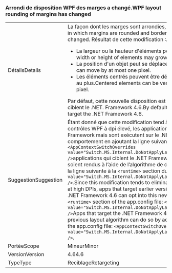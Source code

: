 ### <a name="wpf-layout-rounding-of-margins-has-changed"></a><span data-ttu-id="50aeb-101">Arrondi de disposition WPF des marges a changé.</span><span class="sxs-lookup"><span data-stu-id="50aeb-101">WPF layout rounding of margins has changed</span></span>

|   |   |
|---|---|
|<span data-ttu-id="50aeb-102">Détails</span><span class="sxs-lookup"><span data-stu-id="50aeb-102">Details</span></span>|<span data-ttu-id="50aeb-103">La façon dont les marges sont arrondies, les bordures et l'arrière-plan ont changé.</span><span class="sxs-lookup"><span data-stu-id="50aeb-103">The way in which margins are rounded and borders and the background inside of them has changed.</span></span> <span data-ttu-id="50aeb-104">Résultat de cette modification :</span><span class="sxs-lookup"><span data-stu-id="50aeb-104">As a result of this change:</span></span><ul><li><span data-ttu-id="50aeb-105">La largeur ou la hauteur d'éléments peut croître ou diminuer d'un pixel au plus.</span><span class="sxs-lookup"><span data-stu-id="50aeb-105">The width or height of elements may grow or shrink by at most one pixel.</span></span></li><li><span data-ttu-id="50aeb-106">La position d'un objet peut se déplacer d'un pixel au plus.</span><span class="sxs-lookup"><span data-stu-id="50aeb-106">The placement of an object can move by at most one pixel.</span></span></li><li><span data-ttu-id="50aeb-107">Les éléments centrés peuvent être décalés verticalement ou horizontalement d'un pixel au plus.</span><span class="sxs-lookup"><span data-stu-id="50aeb-107">Centered elements can be vertically or horizontally off center by at most one pixel.</span></span></li></ul><span data-ttu-id="50aeb-108">Par défaut, cette nouvelle disposition est activée uniquement pour les applications qui ciblent le .NET. Framework 4.6.</span><span class="sxs-lookup"><span data-stu-id="50aeb-108">By default, this new layout is enabled only for apps that target the .NET Framework 4.6.</span></span>|
|<span data-ttu-id="50aeb-109">Suggestion</span><span class="sxs-lookup"><span data-stu-id="50aeb-109">Suggestion</span></span>|<span data-ttu-id="50aeb-110">Étant donné que cette modification tend à éliminer le découpage droit ou inférieur des contrôles WPF à dpi élevé, les applications qui ciblent des versions antérieures du .NET Framework mais sont exécutent sur le .NET Framework 4.6 peuvent adopter ce nouveau comportement en ajoutant la ligne suivante à la <code>&lt;runtime&gt;</code> section du fichier app.config : <code>&lt;AppContextSwitchOverrides value=&quot;Switch.MS.Internal.DoNotApplyLayoutRoundingToMarginsAndBorderThickness=false&quot; /&gt;</code>applications qui ciblent le .NET Framework 4.6, mais souhaitez que les contrôles WPF soient rendus à l’aide de l’algorithme de disposition précédent peuvent se faire en ajoutant la ligne suivante à la <code>&lt;runtime&gt;</code> section du fichier app.config : <code>&lt;AppContextSwitchOverrides value=&quot;Switch.MS.Internal.DoNotApplyLayoutRoundingToMarginsAndBorderThickness=true&quot; /&gt;</code>.</span><span class="sxs-lookup"><span data-stu-id="50aeb-110">Since this modification tends to eliminate clipping of the right or bottom of WPF controls at high DPIs, apps that target earlier versions of the .NET Framework but are running on the .NET Framework 4.6 can opt into this new behavior by adding the following line to the <code>&lt;runtime&gt;</code> section of the app.config file: <code>&lt;AppContextSwitchOverrides value=&quot;Switch.MS.Internal.DoNotApplyLayoutRoundingToMarginsAndBorderThickness=false&quot; /&gt;</code>Apps that target the .NET Framework 4.6 but want WPF controls to render using the previous layout algorithm can do so by adding the following line to the <code>&lt;runtime&gt;</code> section of the app.config file: <code>&lt;AppContextSwitchOverrides value=&quot;Switch.MS.Internal.DoNotApplyLayoutRoundingToMarginsAndBorderThickness=true&quot; /&gt;</code>.</span></span>|
|<span data-ttu-id="50aeb-111">Portée</span><span class="sxs-lookup"><span data-stu-id="50aeb-111">Scope</span></span>|<span data-ttu-id="50aeb-112">Mineur</span><span class="sxs-lookup"><span data-stu-id="50aeb-112">Minor</span></span>|
|<span data-ttu-id="50aeb-113">Version</span><span class="sxs-lookup"><span data-stu-id="50aeb-113">Version</span></span>|<span data-ttu-id="50aeb-114">4.6</span><span class="sxs-lookup"><span data-stu-id="50aeb-114">4.6</span></span>|
|<span data-ttu-id="50aeb-115">Type</span><span class="sxs-lookup"><span data-stu-id="50aeb-115">Type</span></span>|<span data-ttu-id="50aeb-116">Reciblage</span><span class="sxs-lookup"><span data-stu-id="50aeb-116">Retargeting</span></span>|

